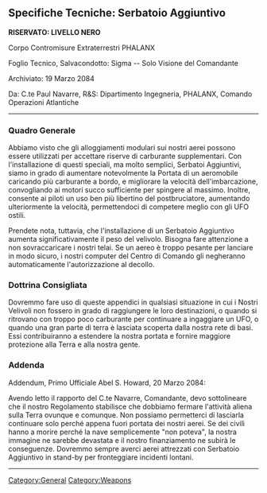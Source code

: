 ## Specifiche Tecniche: Serbatoio Aggiuntivo

**RISERVATO: LIVELLO NERO**

Corpo Contromisure Extraterrestri PHALANX

Foglio Tecnico, Salvacondotto: Sigma -- Solo Visione del Comandante

Archiviato: 19 Marzo 2084

Da: C.te Paul Navarre, R&S: Dipartimento Ingegneria, PHALANX, Comando
Operazioni Atlantiche

------------------------------------------------------------------------

### Quadro Generale

Abbiamo visto che gli alloggiamenti modulari sui nostri aerei possono
essere utilizzati per accettare riserve di carburante supplementari. Con
l'installazione di questi speciali, ma molto semplici, Serbatoi
Aggiuntivi, siamo in grado di aumentare notevolmente la Portata di un
aeromobile caricando più carburante a bordo, e migliorare la velocità
dell'imbarcazione, convogliando ai motori succo sufficiente per spingere
al massimo. Inoltre, consente ai piloti un uso ben più libertino del
postbruciatore, aumentando ulteriormente la velocità, permettendoci di
competere meglio con gli UFO ostili.

Prendete nota, tuttavia, che l'installazione di un Serbatoio Aggiuntivo
aumenta significativamente il peso del velivolo. Bisogna fare attenzione
a non sovraccaricare i nostri telai. Se un aereo è troppo pesante per
lanciare in modo sicuro, i nostri computer del Centro di Comando gli
negheranno automaticamente l'autorizzazione al decollo.

### Dottrina Consigliata

Dovremmo fare uso di queste appendici in qualsiasi situazione in cui i
Nostri Velivoli non fossero in grado di raggiungere le loro
destinazioni, o quando si ritrovano con troppo poco carburante per
continuare a ingaggiare un UFO, o quando una gran parte di terra è
lasciata scoperta dalla nostra rete di basi. Essi contribuiranno a
estendere la nostra portata e fornire maggiore protezione alla Terra e
alla nostra gente.

### Addenda

Addendum, Primo Ufficiale Abel S. Howard, 20 Marzo 2084:

Avendo letto il rapporto del C.te Navarre, Comandante, devo sottolineare
che il nostro Regolamento stabilisce che dobbiamo fermare l'attività
aliena sulla Terra ovunque e comunque. Non possiamo permetterci di
lasciarla continuare solo perché appena fuori portata dei nostri aerei.
Se dei civili hanno a morire perché la nave semplicemente "non poteva",
la nostra immagine ne sarebbe devastata e il nostro finanziamento ne
subirà le conseguenze. Dovremmo sempre averci aerei attrezzati con
Serbatoio Aggiuntivo in stand-by per fronteggiare incidenti lontani.

------------------------------------------------------------------------

[Category:General](Category:General "wikilink")
[Category:Weapons](Category:Weapons "wikilink")